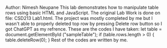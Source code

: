 Author: Nimesh Neupane
This lab demonstrates how to manipulate table rows using basic HTML and JavaScript.
The original Lab Work is done on file: CSD213 Lab1.html.
The project was mostly completed by me but I wasn't able to properly deleted top row by pressing Delete row button so I got ChatGPT as my refrence.
These are the codes I have taken: let table = document.getElementById ("sampleTable");
    if (table.rows.length > 0) {
      table.deleteRow(0);
    }
Rest of the codes are written by me.
